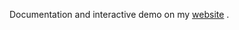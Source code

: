Documentation and interactive demo on my [website](https://malifaciousgames.neocities.org/#drag-and-drop-set) .
